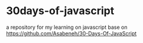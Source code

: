# 30days-of-javascript
a repository for my learning on javascript base on 
https://github.com/Asabeneh/30-Days-Of-JavaScript
